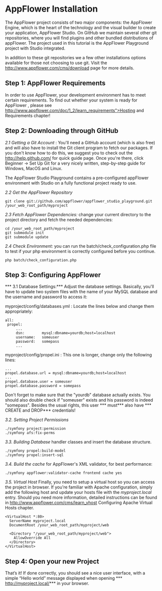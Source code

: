 # AppFlower Installation
The AppFlower project consists of two major components: the AppFlower Engine, which is the heart of the technology and the visual builder to create your application, AppFlower Studio. On GitHub we maintain several other git repositories, where you will find plugins and other bundled distributions of appFlower. The project used in this tutorial is the AppFlower Playground project with Studio integrated.

In addition to these git repositories we a few other installations options available for those not choosing to use git. Visit the http://www.appflower.com/cms/download page for more details.

## Step 1: AppFlower Requirements
In order to use AppFlower, your development environment has to meet certain requirements.  To find out whether your system is ready for AppFlower , please see http://www.appflower.com/doc/1_2/learn_requirements">Hosting and Requirements chapter!

## Step 2: Downloading through GitHub
*2.1 Getting a Git Account* : You'll need a GitHub account (which is also free) and will also have to install the Git client program to fetch our packages. If you don't know how to do this, we suggest you to check out the http://help.github.com/ for quick guide page. Once you're there,  click Beginner -> Set Up Git for a very nicely written, step-by-step guide for Windows, MacOS and Linux.

<p class="note">The AppFlower Studio Playground contains a pre-configured appFlower environment with Studio on a fully functional project ready to use. 

*2.2 Get the AppFlower Repository*

    git clone git://github.com/appflower/appflower_studio_playground.git /your_web_root_path/myproject


*2.3 Fetch AppFlower Dependencies:*  change your current directory to the project directory and fetch the needed dependencies:

    cd /your_web_root_path/myproject
    git submodule init
    git submodule update


*2.4 Check Environment:*  you can run the batch/check_configuration.php file to test if your php environment is correctly configured before you continue.

    php batch/check_configuration.php

## Step 3: Configuring AppFlower
*** 3.1 Database Settings:***  Adjust the database settings. Basically, you'll have to update two system files with the name of your MySQL database and the username and password to access it:

myproject/config/databases.yml : Locate the lines below and change them appropriately:

    all:
     propel:
         ...
         dsn:        mysql:dbname=yourdb;host=localhost
         username:   someuser
         password:   somepass
         ...

myproject/config/propel.ini : This one is longer, change only the following lines:

    ...
    propel.database.url = mysql:dbname=yourdb;host=localhost
    ...
    propel.database.user = someuser
    propel.database.password = somepass


<p class="note">Don't forget to make sure that the "yourdb" database actually exists. You should also double check if "someuser" exists and his password is indeed "somepass". Besides the usual rights, this user *** must***  also have *** CREATE and DROP***  credentials!

*3.2. Setting Project Permissions*

    ./symfony project:permission
    ./symfony afs:fix-perms


*3.3. Building Database*  handler classes and insert the database structure.

    ./symfony propel:build-model
    ./symfony propel:insert-sql


*3.4. Build the cache*  for AppFlower's XML validator, for best performance:

    ./symfony appflower:validator-cache frontend cache yes


*3.5. Virtual Host*  Finally, you need to setup a virtual host so you can access the project in browser. If you're familiar with Apache configuration, simply add the following host and update your hosts file with the <i>myproject.local</i> entry. Should you need more information, detailed instructions can be found in http://www.appflower.com/cms/learn_vhost Configuring Apache Virtual Hosts chapter.

    <VirtualHost *:80>
      ServerName myproject.local
      DocumentRoot /your_web_root_path/myproject/web

      <Directory "/your_web_root_path/myproject/web">
        AllowOverride All
      </Directory>
    </VirtualHost>


## Step 4: Open your new Project
That’s it! If done correctly, you should see a nice user interface, with a simple “Hello world” message displayed when opening *** http://myproject.local/***  in your browser.